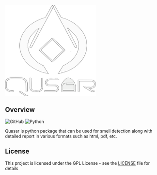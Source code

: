 <img src="assets/logo_complete_svg.svg" width="300" height="300" />

## Overview
![GitHub](https://img.shields.io/github/license/Khushiyant/quasar?&style=for-the-badge)
![Python](https://img.shields.io/badge/Made%20With%20Python-lightblue?logo=python&&style=for-the-badge&logoColor=black)

Quasar is python package that can be used for smell detection along with detailed report in various formats such as html, pdf, etc. 



## License

This project is licensed under the GPL License - see the [LICENSE](LICENSE) file for details